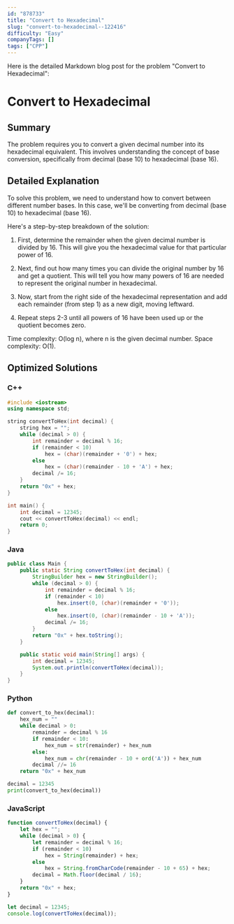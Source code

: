 ```yaml
---
id: "878733"
title: "Convert to Hexadecimal"
slug: "convert-to-hexadecimal--122416"
difficulty: "Easy"
companyTags: []
tags: ["CPP"]
---
```


Here is the detailed Markdown blog post for the problem "Convert to Hexadecimal":

# Convert to Hexadecimal

## Summary

The problem requires you to convert a given decimal number into its hexadecimal equivalent. This involves understanding the concept of base conversion, specifically from decimal (base 10) to hexadecimal (base 16).

## Detailed Explanation

To solve this problem, we need to understand how to convert between different number bases. In this case, we'll be converting from decimal (base 10) to hexadecimal (base 16). 

Here's a step-by-step breakdown of the solution:

1. First, determine the remainder when the given decimal number is divided by 16. This will give you the hexadecimal value for that particular power of 16.

2. Next, find out how many times you can divide the original number by 16 and get a quotient. This will tell you how many powers of 16 are needed to represent the original number in hexadecimal.

3. Now, start from the right side of the hexadecimal representation and add each remainder (from step 1) as a new digit, moving leftward. 

4. Repeat steps 2-3 until all powers of 16 have been used up or the quotient becomes zero.

Time complexity: O(log n), where n is the given decimal number.
Space complexity: O(1).

## Optimized Solutions

### C++
```cpp
#include <iostream>
using namespace std;

string convertToHex(int decimal) {
    string hex = "";
    while (decimal > 0) {
        int remainder = decimal % 16;
        if (remainder < 10)
            hex = (char)(remainder + '0') + hex;
        else
            hex = (char)(remainder - 10 + 'A') + hex;
        decimal /= 16;
    }
    return "0x" + hex;
}

int main() {
    int decimal = 12345;
    cout << convertToHex(decimal) << endl;
    return 0;
}
```

### Java
```java
public class Main {
    public static String convertToHex(int decimal) {
        StringBuilder hex = new StringBuilder();
        while (decimal > 0) {
            int remainder = decimal % 16;
            if (remainder < 10)
                hex.insert(0, (char)(remainder + '0'));
            else
                hex.insert(0, (char)(remainder - 10 + 'A'));
            decimal /= 16;
        }
        return "0x" + hex.toString();
    }

    public static void main(String[] args) {
        int decimal = 12345;
        System.out.println(convertToHex(decimal));
    }
}
```

### Python
```python
def convert_to_hex(decimal):
    hex_num = ""
    while decimal > 0:
        remainder = decimal % 16
        if remainder < 10:
            hex_num = str(remainder) + hex_num
        else:
            hex_num = chr(remainder - 10 + ord('A')) + hex_num
        decimal //= 16
    return "0x" + hex_num

decimal = 12345
print(convert_to_hex(decimal))
```

### JavaScript
```javascript
function convertToHex(decimal) {
    let hex = "";
    while (decimal > 0) {
        let remainder = decimal % 16;
        if (remainder < 10)
            hex = String(remainder) + hex;
        else
            hex = String.fromCharCode(remainder - 10 + 65) + hex;
        decimal = Math.floor(decimal / 16);
    }
    return "0x" + hex;
}

let decimal = 12345;
console.log(convertToHex(decimal));
```